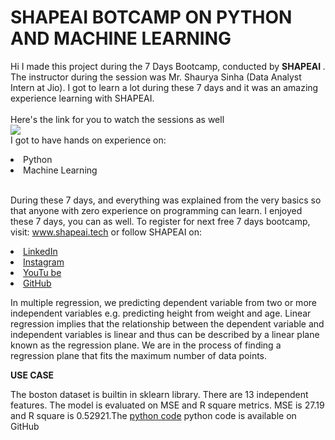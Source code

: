 # SHAPEAI BOTCAMP ON PYTHON AND MACHINE LEARNING
Hi I made this project during the 7 Days Bootcamp, conducted by <b> SHAPEAI
</b>.
The instructor during the session was Mr. Shaurya Sinha (Data Analyst Intern at Jio). I got to
learn a lot during these 7 days and it was an amazing experience learning with SHAPEAI. <br><br>Here's the link for you to watch the sessions as well<br>
<a href="https://www.youtube.com/playlist?list=PL7zl8TDRnbulNEA-59W7wWgCWE8LEOD6h"> <img src="https://github.com/ShapeAI/PYTHON-AND-DATA-ANALYTICS/blob/main/YOUTUBE%20THUMBNAIL-5.png"> </a>
<br>I got to have hands on experience on:
<li>Python
<li>Machine Learning

<br>During these 7 days, and everything was explained from the very basics so that
anyone with zero experience on programming can learn.
I enjoyed these 7 days, you can as well. To register for next free 7 days bootcamp, visit:
<a href="https://www.shapeai.tech"> www.shapeai.tech</a>
or follow SHAPEAI on:
<li><a href=
"https://in.linkedin.com/company/shapeai">LinkedIn</a>
<li><a href=
"https://www.instagram.com/shape.ai/?hl=en">Instagram</a>
<li><a
href=
"https://www.youtube.com/channel/UCTUvDLTW9meuDXWcbmISPdA">YouTu
be</a>
<li><a href=
"https://github.com/shapeai">GitHub</a>
  
In multiple regression, we predicting dependent variable from two or more independent variables e.g. predicting height from weight and age. Linear regression implies that the relationship between the dependent variable and independent variables is linear and thus can be described by a linear plane known as the regression plane. We are in the process of finding a regression plane that fits the maximum number of data points.
  
**USE CASE**

The boston dataset is builtin in sklearn library. There are 13 independent features. The model is evaluated on MSE and R square metrics. MSE is 27.19 and R square is 0.52921.The <a
href=
"https://github.com/tissyamalik/shapeai-mlr-boston-house-pricing/blob/main/predict-price.ipynb">python code</a> python code is available on GitHub
